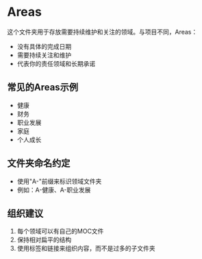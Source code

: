 # Areas

这个文件夹用于存放需要持续维护和关注的领域。与项目不同，Areas：
- 没有具体的完成日期
- 需要持续关注和维护
- 代表你的责任领域和长期承诺

## 常见的Areas示例
- 健康
- 财务
- 职业发展
- 家庭
- 个人成长

## 文件夹命名约定
- 使用"A-"前缀来标识领域文件夹
- 例如：A-健康、A-职业发展

## 组织建议
1. 每个领域可以有自己的MOC文件
2. 保持相对扁平的结构
3. 使用标签和链接来组织内容，而不是过多的子文件夹 